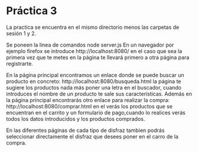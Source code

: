 # Práctica 3
La practica se encuentra en el mismo directorio menos las carpetas de sesión 1 y 2.

Se poneen la linea de comandos node server.js
En un navegador por ejemplo firefox se introduce  http://localhost:8080/ en el caso que sea la primera vez que te metes en la página te llevará primero a otra página para registrarte.

En la página principal encontramos un enlace donde se puede buscar un producto en concreto: http://localhost:8080/busqueda.html la página te sugiere los productos nada más poner una letra en el buscador, cuando introduces el nombre de un producto te sale sus características. Además en la página principal encontrarás otro enlace para realizar la compra: http://localhost:8080/comprar.html en el verás los productos que se encuentran en el carrito y un formulario de pago,cuando lo realices verás todos los datos introducidos y los productos comprados.

En las diferentes páginas de cada tipo de disfraz tambien podrás seleccionar directamente el disfraz que desees poner en el carro de la compra.
